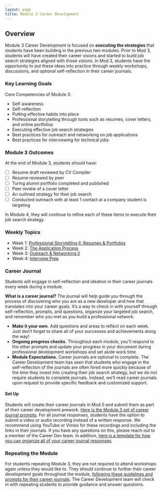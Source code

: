 ```yaml
---
layout: page
title: Module 3 Career Development
---
```


## Overview
Module 3 Career Development is focused on **executing the strategies** that students have been building in the previous two modules. Prior to Mod 3, students will have created their career visions and started to build job search strategies aligned with those visions. In Mod 3, students have the opportunity to put these ideas into practice through weekly workshops, discussions, and optional self-reflection in their career journals.  

### Key Learning Goals
Core Competencies of Module 3:
* Self-awareness
* Self-reflection
* Putting effective habits into place
* Professional storytelling through tools such as resumes, cover letters, and online portfolios
* Executing effective job search strategies
* Best practices for outreach and networking on job applications
* Best practices for interviewing for technical jobs

### Module 3 Outcomes
At the end of Module 3, students should have:  

- [ ] Resume draft reviewed by CV Compiler
- [ ] Resume reviewed by peer
- [ ] Turing alumni portfolio completed and published
- [ ] Peer review of a cover letter
- [ ] An outlined strategy for their job search
- [ ] Conducted outreach with at least 1 contact at a company student is targeting

In Module 4, they will continue to refine each of these items to execute their job search strategy. 

### Weekly Topics

* Week 1: [Professional Storytelling II: Resumes & Portfolios](/module_three/week_1_resumes_and_portfolios)
* Week 2: [The Application Process](/module_three/week_2_application_process)
* Week 3: [Outreach & Networking II](/module_three/week_3_outreach_networking_ii)
* Week 4: [Interview Prep](/module_three/week_4_interview_prep)

### Career Journal
Students will engage in self-reflection and ideation in their career journals every week during a module.

**What is a career journal?** The journal will help guide you through the process of discovering who you are as a new developer and how that translates into your career goals.  It’s a way to check in with yourself through self-reflection, prompts, and questions, organize your targeted job search, and remember who you met as you build a professional network.   
* **Make it your own.** Add questions and areas to reflect on each week. Just don’t forget to share all of your successes and achievements along the way!
* **Ongoing progress checks.** Throughout each module, you'll respond to the other prompts and update your progress in your document during professional development workshops and set aside work time.
* **Module Expectations.** Career journals are optional to complete. The Career Development team has seen that students who engage in the self-reflection of the journals are often hired more quickly because of the time they invest into creating their job search strategy, but we do not require students to complete journals. Instead, we'll read career journals upon request to provide specific feedback and customized support. 

#### Set Up
Students will create their career journals in Mod 0 and submit them as part of their career development prework. [Here is the Module 3 set of career journal prompts](/module_three/mod3_career_journal_prompts). For all journal responses, students have the option to submit a video or audio recording instead of a written response. We recommend using YouTube or Vimeo for these recordings and including the links in their journals. If you have any questions on this, please reach out to a member of the Career Dev team. In addition, [here is a template for how you can organize all of your career journal responses](/career_journals/career_journal_template). 

### Repeating the Module
For students repeating Module 3, they are not required to attend workshops again unless they would like to. They should continue to further their career development goals throughout the module, [following these guidelines and prompts for their career journals](/module_three/m3_repeat_plan). The Career Development team will check in with repeating students to provide guidance and answer questions.
